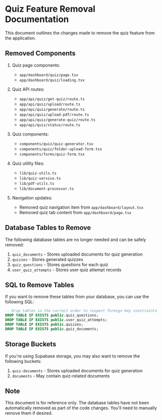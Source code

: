 # Quiz Feature Removal Documentation

This document outlines the changes made to remove the quiz feature from the application.

## Removed Components

1. Quiz page components:
   - `app/dashboard/quiz/page.tsx`
   - `app/dashboard/quiz/loading.tsx`

2. Quiz API routes:
   - `app/api/quiz/get-quiz/route.ts`
   - `app/api/quiz/upload/route.ts`
   - `app/api/quiz/generate/route.ts`
   - `app/api/quiz/upload-pdf/route.ts`
   - `app/api/quiz/generate-quiz/route.ts`
   - `app/api/quiz/status/route.ts`

3. Quiz components:
   - `components/quiz/quiz-generator.tsx`
   - `components/quiz/folder-upload-form.tsx`
   - `components/forms/quiz-form.tsx`

4. Quiz utility files:
   - `lib/quiz-utils.ts`
   - `lib/quiz-service.ts`
   - `lib/pdf-utils.ts`
   - `lib/document-processor.ts`

5. Navigation updates:
   - Removed quiz navigation item from `app/dashboard/layout.tsx`
   - Removed quiz tab content from `app/dashboard/page.tsx`

## Database Tables to Remove

The following database tables are no longer needed and can be safely removed:

1. `quiz_documents` - Stores uploaded documents for quiz generation
2. `quizzes` - Stores generated quizzes
3. `quiz_questions` - Stores questions for each quiz
4. `user_quiz_attempts` - Stores user quiz attempt records

## SQL to Remove Tables

If you want to remove these tables from your database, you can use the following SQL:

```sql
-- Drop tables in the correct order to respect foreign key constraints
DROP TABLE IF EXISTS public.quiz_questions;
DROP TABLE IF EXISTS public.user_quiz_attempts;
DROP TABLE IF EXISTS public.quizzes;
DROP TABLE IF EXISTS public.quiz_documents;
```

## Storage Buckets

If you're using Supabase storage, you may also want to remove the following buckets:

1. `quiz-documents` - Stores uploaded documents for quiz generation
2. `documents` - May contain quiz-related documents

## Note

This document is for reference only. The database tables have not been automatically removed as part of the code changes. You'll need to manually remove them if desired.

